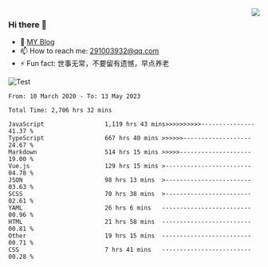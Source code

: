 <img align='right' src='https://github-readme-stats.vercel.app/api?username=niaogege&show_icons=true&theme=radical'/>

### Hi there 👋

- 🌱 [MY Blog](https://bythewayer.com/)
- 📫 How to reach me: 291003932@qq.com
- ⚡ Fun fact:  世事无常，不要留有遗憾，早点养老

![Test](https://github-readme-stats.vercel.app/api/top-langs/?username=niaogege&layout=compact)

<!--START_SECTION:waka-->

```text
From: 10 March 2020 - To: 13 May 2023

Total Time: 2,706 hrs 32 mins

JavaScript                 1,119 hrs 43 mins>>>>>>>>>>---------------   41.37 %
TypeScript                 667 hrs 40 mins >>>>>>-------------------   24.67 %
Markdown                   514 hrs 15 mins >>>>>--------------------   19.00 %
Vue.js                     129 hrs 15 mins >------------------------   04.78 %
JSON                       98 hrs 13 mins  >------------------------   03.63 %
SCSS                       70 hrs 38 mins  >------------------------   02.61 %
YAML                       26 hrs 6 mins   -------------------------   00.96 %
HTML                       21 hrs 58 mins  -------------------------   00.81 %
Other                      19 hrs 15 mins  -------------------------   00.71 %
CSS                        7 hrs 41 mins   -------------------------   00.28 %
```

<!--END_SECTION:waka-->

